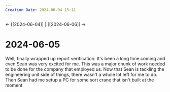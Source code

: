 ```yaml
---
Creation Date: 2024-06-04 15:11
---
```


<- [[2024-06-04]] | [[2024-06-06]]  ->

# 2024-06-05
Well, finally wrapped up report verification. It's been a long time coming and even Sean was very excited for me. This was a major chunk of work needed to be done for the company that employed us. Now that Sean is tackling the engineering unit side of things, there wasn't a whole lot left for me to do. Then Sean had me setup a PC for some sort crane that isn't built at the moment 